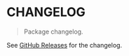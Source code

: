# CHANGELOG

> Package changelog.

See [GitHub Releases](https://github.com/stdlib-js/repl-code-blocks/releases) for the changelog.